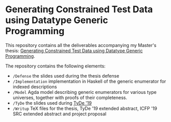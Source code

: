 # Generating Constrained Test Data using Datatype Generic Programming

This repository contains all the deliverables accompanying my Master's thesis: 
[Generating Constrained Test Data using Datatype Generic Programming](https://dspace.library.uu.nl/handle/1874/383386). 

The repository contains the following elements:

*   `/Defense` the slides used during the thesis defense 
*   `/Implementation` implementation in Haskell of the generic enumerator for indexed descriptions 
*   `/Model` Agda model describing generic enumerators for various type universes, together with 
    proofs of their completeness. 
*   `/TyDe` the slides used during [TyDe '19](https://icfp19.sigplan.org/home/tyde-2019)
*   `/Writup` TeX files for the thesis, TyDe '19 extended abstract, ICFP '19 SRC extended abstract and project proposal
